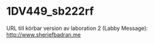 1DV449_sb222rf
==============

URL till körbar version av laboration 2 (Labby Message): http://www.sheriefbadran.me
